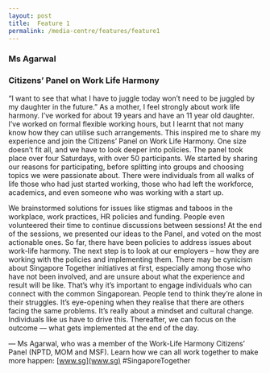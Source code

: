 ```yaml
---
layout: post
title:  Feature 1
permalink: /media-centre/features/feature1
---
```

### Ms Agarwal  
### Citizens’ Panel on Work Life Harmony 

“I want to see that what I have to juggle today won’t need to be juggled by my daughter in the future.” As a mother, I feel strongly about work life harmony. I’ve worked for about 19 years and have an 11 year old daughter. I’ve worked on formal flexible working hours, but I learnt that not many know how they can utilise such arrangements. This inspired me to share my experience and join the Citizens’ Panel on Work Life Harmony. One size doesn’t fit all, and we have to look deeper into policies. The panel took place over four Saturdays, with over
50 participants. We started by sharing our reasons for participating, before splitting into groups and choosing topics we were passionate about. There were individuals from all walks of life those who had just started working, those who had left the workforce, academics, and even someone who was working with a start up.

We brainstormed solutions for issues like stigmas and taboos in the workplace, work practices, HR policies and funding. People even volunteered their time to continue discussions between sessions! At the end of the sessions, we presented our ideas to the Panel, and voted on the most actionable ones. So far, there have been policies to address issues about work-life harmony. The next step is to look at our employers – how they are working with the policies and implementing them. There may be cynicism about Singapore Together initiatives at first, especially among those who have not been involved, and are unsure about what the experience and result will be like. That’s why it’s important to engage individuals who can connect with the common Singaporean. People tend to think they’re alone in their struggles. It’s eye-opening when they realise that there are others facing the same problems. It’s really about a mindset and cultural change. Individuals like us have to drive this. Thereafter, we can focus on the outcome –– what gets implemented at the end of the day.

–– Ms Agarwal, who was a member of the Work-Life Harmony Citizens’ Panel (NPTD, MOM and MSF).
Learn how we can all work together to make more happen: [www.sg](www.sg) #SingaporeTogether

